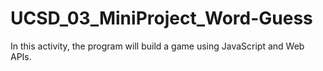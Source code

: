 # UCSD_03_MiniProject_Word-Guess
In this activity, the program will build a game using JavaScript and Web APIs.
